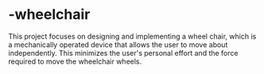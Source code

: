 # -wheelchair
This project focuses on designing and implementing a wheel chair, which is a mechanically  operated device that allows the user to move about independently. This minimizes the user's  personal effort and the force required to move the wheelchair wheels. 
